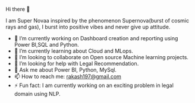  Hi there 👋
 
 I am Super Novaa inspired by the phenomenon Supernova(burst of cosmic rays and gas), I burst into positive vibes and never give up attitude.


- 🔭 I’m currently working on Dashboard creation and reporting using Power BI,SQL and Python.
- 🌱 I’m currently learning about Cloud and MLops.
- 👯 I’m looking to collaborate on Open source Machine learning projects.
- 🤔 I’m looking for help with Legal Recommendation.
- 💬 Ask me about Power BI, Python, MySql.
- 📫 How to reach me: rakash197@gmail.com
- ⚡ Fun fact: I am currently working on an exciting problem in legal domain using NLP.


